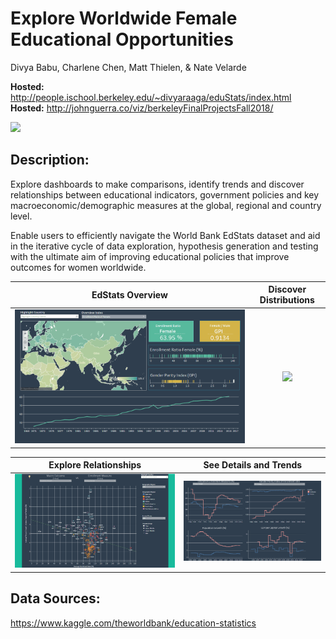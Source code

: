 # Explore Worldwide Female Educational Opportunities

Divya Babu, Charlene Chen, Matt Thielen, & Nate Velarde

**Hosted:** http://people.ischool.berkeley.edu/~divyaraaga/eduStats/index.html
**Hosted:** http://johnguerra.co/viz/berkeleyFinalProjectsFall2018/

![](/media/Overview.png)

## Description: ##
Explore dashboards to make comparisons, identify trends and discover relationships between educational indicators, government policies and key macroeconomic/demographic measures at the global, regional and country level.

Enable users to efficiently navigate the World Bank EdStats dataset and aid in the iterative cycle of data exploration, hypothesis generation and testing with the ultimate aim of improving educational policies that improve outcomes for women worldwide.


|EdStats Overview |  Discover Distributions |
|:---------------:|:-----------------------:|
| ![](https://github.com/CongyingChen/Data-Science-Portfolio/blob/master/Data_Visualization/media/Viz1Gif.gif)  |  ![](https://github.com/CongyingChen/Data-Science-Portfolio/blob/master/Data_Visualization/media/Viz2Gif.gif) |

| Explore Relationships | See Details and Trends |
|:---------------------:|:----------------------:|
| ![](https://github.com/CongyingChen/Data-Science-Portfolio/blob/master/Data_Visualization/media/Viz3Gif.gif) | ![](https://github.com/CongyingChen/Data-Science-Portfolio/blob/master/Data_Visualization/media/Viz4Gif.gif) |


## Data Sources: ##
https://www.kaggle.com/theworldbank/education-statistics
  

